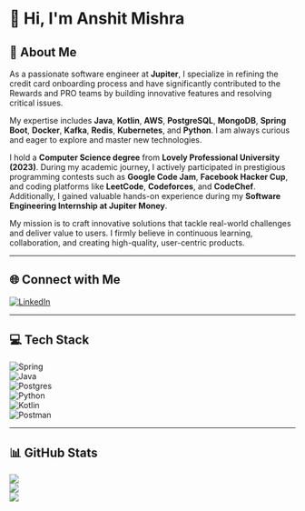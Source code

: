 # 💫 Hi, I'm Anshit Mishra

## 🚀 About Me  
As a passionate software engineer at **Jupiter**, I specialize in refining the credit card onboarding process and have significantly contributed to the Rewards and PRO teams by building innovative features and resolving critical issues.  

My expertise includes **Java**, **Kotlin**, **AWS**, **PostgreSQL**, **MongoDB**, **Spring Boot**, **Docker**, **Kafka**, **Redis**, **Kubernetes**, and **Python**. I am always curious and eager to explore and master new technologies.  

I hold a **Computer Science degree** from **Lovely Professional University (2023)**. During my academic journey, I actively participated in prestigious programming contests such as **Google Code Jam**, **Facebook Hacker Cup**, and coding platforms like **LeetCode**, **Codeforces**, and **CodeChef**. Additionally, I gained valuable hands-on experience during my **Software Engineering Internship at Jupiter Money**.  

My mission is to craft innovative solutions that tackle real-world challenges and deliver value to users. I firmly believe in continuous learning, collaboration, and creating high-quality, user-centric products.  

---

## 🌐 Connect with Me  
[![LinkedIn](https://img.shields.io/badge/LinkedIn-%230077B5.svg?logo=linkedin&logoColor=white)](https://www.linkedin.com/in/anshitmishra/)  

---

## 💻 Tech Stack  
![Spring](https://img.shields.io/badge/spring-%236DB33F.svg?style=for-the-badge&logo=spring&logoColor=white)  
![Java](https://img.shields.io/badge/java-%23ED8B00.svg?style=for-the-badge&logo=java&logoColor=white)  
![Postgres](https://img.shields.io/badge/postgres-%23316192.svg?style=for-the-badge&logo=postgresql&logoColor=white)  
![Python](https://img.shields.io/badge/python-3670A0?style=for-the-badge&logo=python&logoColor=ffdd54)  
![Kotlin](https://img.shields.io/badge/kotlin-%230095D5.svg?style=for-the-badge&logo=kotlin&logoColor=white)  
![Postman](https://img.shields.io/badge/Postman-FF6C37?style=for-the-badge&logo=postman&logoColor=white)  

---

## 📊 GitHub Stats  
![](https://github-readme-stats.vercel.app/api?username=anshitmishraa&theme=default&hide_border=false&include_all_commits=true&count_private=true)  
![](https://github-readme-streak-stats.herokuapp.com/?user=anshitmishraa&theme=default&hide_border=false)  
![](https://github-readme-stats.vercel.app/api/top-langs/?username=anshitmishraa&theme=default&hide_border=false&include_all_commits=true&count_private=true&layout=compact)  
